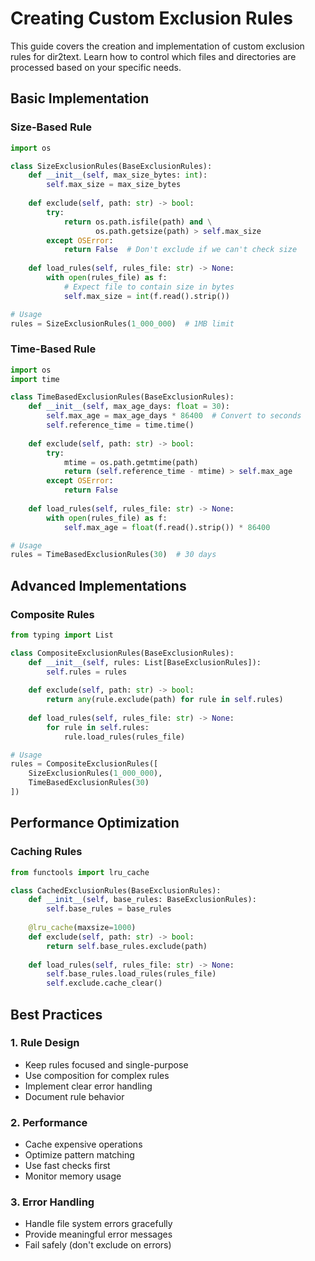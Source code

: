 # Creating Custom Exclusion Rules

This guide covers the creation and implementation of custom exclusion rules for dir2text. Learn how to control which files and directories are processed based on your specific needs.

## Basic Implementation

### Size-Based Rule

```python
import os

class SizeExclusionRules(BaseExclusionRules):
    def __init__(self, max_size_bytes: int):
        self.max_size = max_size_bytes
    
    def exclude(self, path: str) -> bool:
        try:
            return os.path.isfile(path) and \
                   os.path.getsize(path) > self.max_size
        except OSError:
            return False  # Don't exclude if we can't check size
    
    def load_rules(self, rules_file: str) -> None:
        with open(rules_file) as f:
            # Expect file to contain size in bytes
            self.max_size = int(f.read().strip())

# Usage
rules = SizeExclusionRules(1_000_000)  # 1MB limit
```

### Time-Based Rule

```python
import os
import time

class TimeBasedExclusionRules(BaseExclusionRules):
    def __init__(self, max_age_days: float = 30):
        self.max_age = max_age_days * 86400  # Convert to seconds
        self.reference_time = time.time()
    
    def exclude(self, path: str) -> bool:
        try:
            mtime = os.path.getmtime(path)
            return (self.reference_time - mtime) > self.max_age
        except OSError:
            return False
    
    def load_rules(self, rules_file: str) -> None:
        with open(rules_file) as f:
            self.max_age = float(f.read().strip()) * 86400

# Usage
rules = TimeBasedExclusionRules(30)  # 30 days
```

## Advanced Implementations

### Composite Rules

```python
from typing import List

class CompositeExclusionRules(BaseExclusionRules):
    def __init__(self, rules: List[BaseExclusionRules]):
        self.rules = rules
    
    def exclude(self, path: str) -> bool:
        return any(rule.exclude(path) for rule in self.rules)
    
    def load_rules(self, rules_file: str) -> None:
        for rule in self.rules:
            rule.load_rules(rules_file)

# Usage
rules = CompositeExclusionRules([
    SizeExclusionRules(1_000_000),
    TimeBasedExclusionRules(30)
])
```

## Performance Optimization

### Caching Rules

```python
from functools import lru_cache

class CachedExclusionRules(BaseExclusionRules):
    def __init__(self, base_rules: BaseExclusionRules):
        self.base_rules = base_rules
    
    @lru_cache(maxsize=1000)
    def exclude(self, path: str) -> bool:
        return self.base_rules.exclude(path)
    
    def load_rules(self, rules_file: str) -> None:
        self.base_rules.load_rules(rules_file)
        self.exclude.cache_clear()
```

## Best Practices

### 1. Rule Design
- Keep rules focused and single-purpose
- Use composition for complex rules
- Implement clear error handling
- Document rule behavior

### 2. Performance
- Cache expensive operations
- Optimize pattern matching
- Use fast checks first
- Monitor memory usage

### 3. Error Handling
- Handle file system errors gracefully
- Provide meaningful error messages
- Fail safely (don't exclude on errors)
